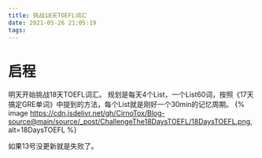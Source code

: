 ```yaml
---
title: 挑战18天TOEFL词汇
date: 2021-05-26 21:05:19
tags:
---
```


# 启程

明天开始挑战18天TOEFL词汇。
规划是每天4个List，一个List60词，按照《17天搞定GRE单词》中提到的方法，每个List就是刚好一个30min的记忆周期。
{% image https://cdn.jsdelivr.net/gh/CirnoTox/Blog-source@main/source/_post/ChallengeThe18DaysTOEFL/18DaysTOEFL.png, alt=18DaysTOEFL %}

如果13号没更新就是失败了。